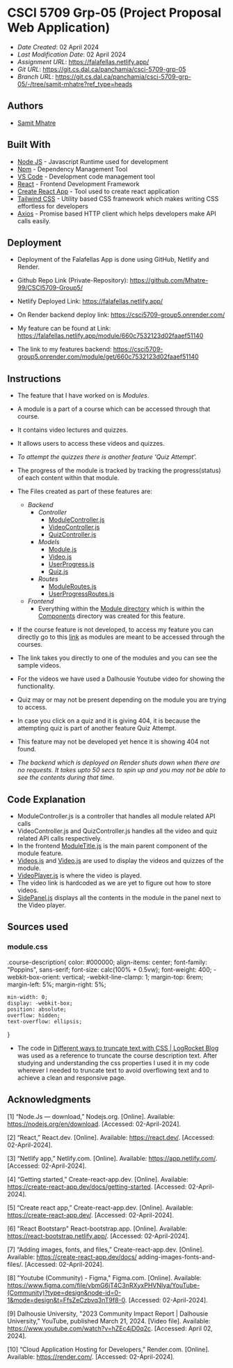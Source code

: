# CSCI 5709 Grp-05 (Project Proposal Web Application)

* *Date Created*: 02 April 2024
* *Last Modification Date*: 02 April 2024
* *Assignment URL*: https://falafellas.netlify.app/
* *Git URL*: https://git.cs.dal.ca/panchamia/csci-5709-grp-05
* *Branch URL*: https://git.cs.dal.ca/panchamia/csci-5709-grp-05/-/tree/samit-mhatre?ref_type=heads

## Authors

- [Samit Mhatre](mailto:sm904139@dal.ca)


## Built With

- [Node JS](https://nodejs.org/en) - Javascript Runtime used for development
- [Npm](https://docs.npmjs.com//) - Dependency Management Tool
- [VS Code](https://code.visualstudio.com/) - Development code management tool
- [React](https://legacy.reactjs.org/docs/getting-started.html/) - Frontend Development Framework
- [Create React App](https://create-react-app.dev/docs/getting-started/) - Tool used to create react application
- [Tailwind CSS](https://github.com/tailwindlabs/tailwindcss) - Utility based CSS framework which makes writing CSS effortless for developers
- [Axios](https://github.com/axios/axios) - Promise based HTTP client which helps developers make API calls easily.

## Deployment

- Deployment of the Falafellas App is done using GitHub, Netlify and Render. 

- Github Repo Link (Private-Repository): https://github.com/Mhatre-99/CSCI5709-Group5/

- Netlify Deployed Link: https://falafellas.netlify.app/

- On Render backend deploy link: https://csci5709-group5.onrender.com/

- My feature can be found at Link: https://falafellas.netlify.app/module/660c7532123d02faaef51140

- The link to my features backend: https://csci5709-group5.onrender.com/module/get/660c7532123d02faaef51140 

## Instructions

- The feature that I have worked on is *Modules*.
- A module is a part of a course which can be accessed through that course.
- It contains video lectures and quizzes.
- It allows users to access these videos and quizzes.
- *To attempt the quizzes there is another feature 'Quiz Attempt'.*
- The progress of the module is tracked by tracking the progress(status) of each content within that module.
- The Files created as part of these features are:
  - *Backend*
    - *Controller* 
      - [ModuleController.js](https://git.cs.dal.ca/panchamia/csci-5709-grp-05/-/blob/samit-mhatre/backend/app/controllers/ModuleController.js?ref_type=heads)
      - [VideoController.js](https://git.cs.dal.ca/panchamia/csci-5709-grp-05/-/blob/samit-mhatre/backend/app/controllers/VideoController.js?ref_type=heads)
      - [QuizController.js](https://git.cs.dal.ca/panchamia/csci-5709-grp-05/-/blob/samit-mhatre/backend/app/controllers/QuizController.js?ref_type=heads)
    - *Models*
      - [Module.js](https://git.cs.dal.ca/panchamia/csci-5709-grp-05/-/blob/samit-mhatre/backend/app/models/Module.js?ref_type=heads)
      - [Video.js](https://git.cs.dal.ca/panchamia/csci-5709-grp-05/-/blob/samit-mhatre/backend/app/models/Video.js?ref_type=heads)
      - [UserProgress.js](https://git.cs.dal.ca/panchamia/csci-5709-grp-05/-/blob/samit-mhatre/backend/app/models/UserProgress.js?ref_type=heads)
      - [Quiz.js](https://git.cs.dal.ca/panchamia/csci-5709-grp-05/-/blob/samit-mhatre/backend/app/models/Quiz.js?ref_type=heads)
    - *Routes*
      - [ModuleRoutes.js](https://git.cs.dal.ca/panchamia/csci-5709-grp-05/-/blob/samit-mhatre/backend/app/routes/ModuleRoutes.js?ref_type=heads)
      - [UserProgressRoutes.js](https://git.cs.dal.ca/panchamia/csci-5709-grp-05/-/blob/samit-mhatre/backend/app/routes/UserProgressRoutes.js?ref_type=heads)
  - *Frontend*
    - Everything within the [Module directory](https://git.cs.dal.ca/panchamia/csci-5709-grp-05/-/tree/samit-mhatre/frontend/falafellas/src/Components/Module?ref_type=heads) which is within the [Components](https://git.cs.dal.ca/panchamia/csci-5709-grp-05/-/tree/samit-mhatre/frontend/falafellas/src/Components?ref_type=heads) directory was created for this feature.

- If the course feature is not developed, to access my feature you can directly go to this [link](https://falafellas.netlify.app/module/660c7532123d02faaef51140) as modules are meant to be accessed through the courses.
- The link takes you directly to one of the modules and you can see the sample videos.
- For the videos we have used a Dalhousie Youtube video for showing the functionality.
- Quiz may or may not be present depending on the module you are trying to access.
- In case you click on a quiz and it is giving 404, it is because the attempting quiz is part of another feature Quiz Attempt.
- This feature may not be developed yet hence it is showing 404 not found.
- *The backend which is deployed on Render shuts down when there are no requests. It takes upto 50 secs to spin up and you may not be able to see the contents during that time.*

## Code Explanation

- ModuleController.js is a controller that handles all module related API calls
- VideoController.js and QuizController.js handles all the video and quiz related API calls respectively.
- In the frontend [ModuleTitle.js](https://git.cs.dal.ca/panchamia/csci-5709-grp-05/-/blob/samit-mhatre/frontend/falafellas/src/Components/Module/js/ModuleTitle.js?ref_type=heads) is the main parent component of the module feature.
- [Videos.js](https://git.cs.dal.ca/panchamia/csci-5709-grp-05/-/blob/samit-mhatre/frontend/falafellas/src/Components/Module/js/Videos.js?ref_type=heads) and [Video.js](https://git.cs.dal.ca/panchamia/csci-5709-grp-05/-/blob/samit-mhatre/frontend/falafellas/src/Components/Module/js/Video.js?ref_type=heads) are used to display the videos and quizzes of the module.
- [VideoPlayer.js](https://git.cs.dal.ca/panchamia/csci-5709-grp-05/-/blob/samit-mhatre/frontend/falafellas/src/Components/Module/js/VideoPlayer/VideoPlayer.js?ref_type=heads) is where the video is played. 
- The video link is hardcoded as we are yet to figure out how to store videos.  
- [SidePanel.js](https://git.cs.dal.ca/panchamia/csci-5709-grp-05/-/blob/samit-mhatre/frontend/falafellas/src/Components/Module/js/VideoPlayer/SidePanel.js?ref_type=heads) displays all the contents in the module in the panel next to the Video player.



## Sources used

### module.css

.course-description{
    color: #000000;
    align-items: center;
    font-family: "Poppins", sans-serif;
    font-size: calc(100% + 0.5vw);
    font-weight: 400;
    -webkit-box-orient: vertical;
    -webkit-line-clamp: 1;
    margin-top: 6rem;
    margin-left: 5%;
    margin-right: 5%;

    min-width: 0;
    display: -webkit-box;
    position: absolute;
    overflow: hidden;
    text-overflow: ellipsis;
}

- The code in [Different ways to truncate text with CSS | LogRocket Blog](https://blog.logrocket.com/ways-truncate-text-css/) was used as a reference to truncate the course description text. After studying and understanding the css properties I used it in my code wherever I needed to truncate text to avoid overflowing text and to achieve a clean and responsive page.




## Acknowledgments

[1]	“Node.Js — download,” Nodejs.org. [Online]. Available: https://nodejs.org/en/download. [Accessed: 02-April-2024].

[2]	“React,” React.dev. [Online]. Available: https://react.dev/. [Accessed: 02-April-2024].

[3]	“Netlify app,” Netlify.com. [Online]. Available: https://app.netlify.com/. [Accessed: 02-April-2024].

[4]	“Getting started,” Create-react-app.dev. [Online]. Available: https://create-react-app.dev/docs/getting-started. [Accessed: 02-April-2024].

[5]	“Create react app,” Create-react-app.dev. [Online]. Available: https://create-react-app.dev/. [Accessed: 02-April-2024].

[6] "React Bootstarp" React-bootstrap.app. [Online]. Available: https://react-bootstrap.netlify.app/. [Accessed: 02-April-2024].

[7]	“Adding images, fonts, and files,” Create-react-app.dev. [Online]. Available: https://create-react-app.dev/docs/        adding-images-fonts-and-files/. [Accessed: 02-April-2024].

[8] "Youtube (Community) - Figma," Figma.com. [Online]. Available: https://www.figma.com/file/vbmG6jT4C3nRXyxPHVNIya/YouTube-(Community)?type=design&node-id=0-1&mode=design&t=FfsZeCzbvq3nT9f8-0. [Accessed: 02-April-2024].

[9] Dalhousie University, "2023 Community Impact Report | Dalhousie University," YouTube, published March 21, 2024. [Video file]. Available: https://www.youtube.com/watch?v=hZEc4jD0q2c. [Accessed: April 02, 2024].

[10] “Cloud Application Hosting for Developers,” Render.com. [Online]. Available: https://render.com/. [Accessed: 02-April-2024].